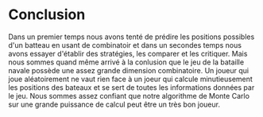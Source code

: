 Conclusion
============

Dans un premier temps nous avons tenté de prédire les positions possibles d'un batteau en usant de combinatoir et dans un secondes temps nous avons essayer d'établir des stratégies, les comparer et les critiquer.
Mais nous sommes quand même arrivé à la conlusion que le jeu de la bataille navale possède une assez grande dimension combinatoire.
Un joueur qui joue aléatoirement ne vaut rien face à un joeur qui calcule minutieusement les positions des bateaux et se sert de toutes les informations données par le jeu.
Nous sommes assez confiant que notre algorithme de Monte Carlo sur une grande puissance de calcul peut être un très bon joueur.